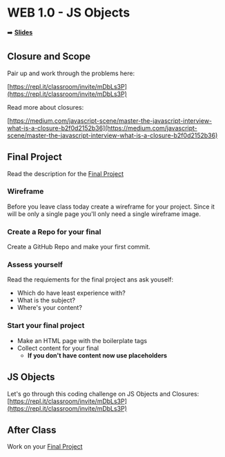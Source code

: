 <!-- .slide: data-background="./Images/header.svg" data-background-repeat="none" data-background-size="40% 40%" data-background-position="center 10%" class="header" -->
# WEB 1.0 - JS Objects

<!-- Put a link to the slides so that students can find them -->

➡️ [**Slides**](/Syllabus-Template/Slides/Lesson1.html ':ignore')

<!-- > -->

<!-- 

Success Skills - 

- 

 -->

## Closure and Scope

Pair up and work through the problems here:

[https://repl.it/classroom/invite/mDbLs3P](https://repl.it/classroom/invite/mDbLs3P)

Read more about closures: 

[https://medium.com/javascript-scene/master-the-javascript-interview-what-is-a-closure-b2f0d2152b36](https://medium.com/javascript-scene/master-the-javascript-interview-what-is-a-closure-b2f0d2152b36)

<!-- > -->

## Final Project

Read the description for the [Final Project](../Assignments/10-Final-Project.md)

### Wireframe

Before you leave class today create a wireframe for your project. Since it will be only a single page you'll only need a single wireframe image. 

### Create a Repo for your final 

Create a GitHub Repo and make your first commit.

### Assess yourself

Read the requiements for the final project ans ask youself:

- Which do have least experience with? 
- What is the subject?
- Where's your content?

### Start your final project

- Make an HTML page with the boilerplate tags
- Collect content for your final
  - **If you don't have content now use placeholders**

<!-- > -->

## JS Objects 

Let's go through this coding challenge on JS Objects and Closures: [https://repl.it/classroom/invite/mDbLs3P](https://repl.it/classroom/invite/mDbLs3P)

## After Class

Work on your [Final Project](../Assignments/10-Final-Project.md)